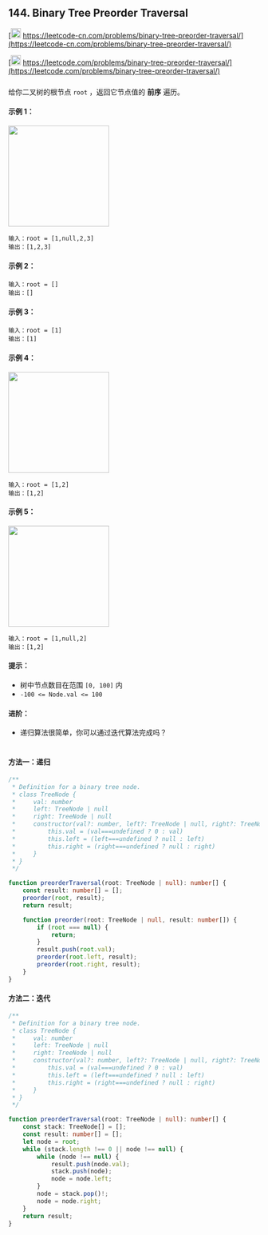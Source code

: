 ## 144. Binary Tree Preorder Traversal

[<img src="https://static.leetcode-cn.com/cn-mono-assets/production/assets/logo-dark-cn.c42314a8.svg" height="20" /> https://leetcode-cn.com/problems/binary-tree-preorder-traversal/](https://leetcode-cn.com/problems/binary-tree-preorder-traversal/)

[<img src="https://assets.leetcode.com/static_assets/public/webpack_bundles/images/logo-dark.e99485d9b.svg" height="20"/> https://leetcode.com/problems/binary-tree-preorder-traversal/](https://leetcode.com/problems/binary-tree-preorder-traversal/)

###

给你二叉树的根节点 `root` ，返回它节点值的 **前序** 遍历。

#### 示例 1：

<img src="https://assets.leetcode.com/uploads/2020/09/15/inorder_1.jpg" width="202" />

```
输入：root = [1,null,2,3]
输出：[1,2,3]
```

#### 示例 2：

```
输入：root = []
输出：[]
```

#### 示例 3：

```
输入：root = [1]
输出：[1]
```

#### 示例 4：

<img src="https://assets.leetcode.com/uploads/2020/09/15/inorder_5.jpg" width="202" />

```
输入：root = [1,2]
输出：[1,2]
```

#### 示例 5：

<img src="https://assets.leetcode.com/uploads/2020/09/15/inorder_4.jpg"  width="202" />

```
输入：root = [1,null,2]
输出：[1,2]
```

#### 提示：

-   树中节点数目在范围 `[0, 100]` 内
-   `-100 <= Node.val <= 100`

#### 进阶：

-   递归算法很简单，你可以通过迭代算法完成吗？

#

#### 方法一：递归

```ts
/**
 * Definition for a binary tree node.
 * class TreeNode {
 *     val: number
 *     left: TreeNode | null
 *     right: TreeNode | null
 *     constructor(val?: number, left?: TreeNode | null, right?: TreeNode | null) {
 *         this.val = (val===undefined ? 0 : val)
 *         this.left = (left===undefined ? null : left)
 *         this.right = (right===undefined ? null : right)
 *     }
 * }
 */

function preorderTraversal(root: TreeNode | null): number[] {
    const result: number[] = [];
    preorder(root, result);
    return result;

    function preorder(root: TreeNode | null, result: number[]) {
        if (root === null) {
            return;
        }
        result.push(root.val);
        preorder(root.left, result);
        preorder(root.right, result);
    }
}
```

#### 方法二：迭代

```ts
/**
 * Definition for a binary tree node.
 * class TreeNode {
 *     val: number
 *     left: TreeNode | null
 *     right: TreeNode | null
 *     constructor(val?: number, left?: TreeNode | null, right?: TreeNode | null) {
 *         this.val = (val===undefined ? 0 : val)
 *         this.left = (left===undefined ? null : left)
 *         this.right = (right===undefined ? null : right)
 *     }
 * }
 */

function preorderTraversal(root: TreeNode | null): number[] {
    const stack: TreeNode[] = [];
    const result: number[] = [];
    let node = root;
    while (stack.length !== 0 || node !== null) {
        while (node !== null) {
            result.push(node.val);
            stack.push(node);
            node = node.left;
        }
        node = stack.pop()!;
        node = node.right;
    }
    return result;
}
```
